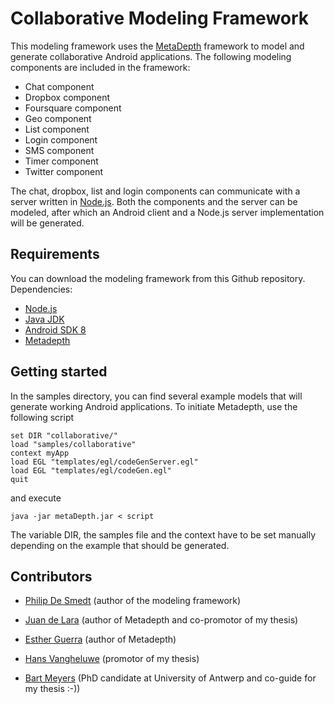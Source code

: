 # Collaborative Modeling Framework

This modeling framework uses the [MetaDepth](http://astreo.ii.uam.es/~jlara/metaDepth/) framework to model and generate collaborative Android applications. The following modeling components are included in the framework:

* Chat component
* Dropbox component
* Foursquare component
* Geo component
* List component
* Login component
* SMS component
* Timer component
* Twitter component

The chat, dropbox, list and login components can communicate with a server written in [Node.js](http://www.nodejs.org/). Both the components and the server can be modeled, after which an Android client and a Node.js server implementation will be generated.

## Requirements

You can download the modeling framework from this Github repository. Dependencies:

* [Node.js](http://www.nodejs.org/)
* [Java JDK](http://www.oracle.com/technetwork/java/javase/downloads/index.html)
* [Android SDK 8](http://developer.android.com/index.html)
* [Metadepth](http://astreo.ii.uam.es/~jlara/metaDepth/)

## Getting started

In the samples directory, you can find several example models that will generate working Android applications.
To initiate Metadepth, use the following script

```
set DIR "collaborative/"
load "samples/collaborative"
context myApp
load EGL "templates/egl/codeGenServer.egl"
load EGL "templates/egl/codeGen.egl"
quit
```

and execute 

```
java -jar metaDepth.jar < script
```

The variable DIR, the samples file and the context have to be set manually depending on the example that should be generated.

## Contributors

* [Philip De Smedt](http://www.github.com/philipdesmedt) (author of the modeling framework)
* [Juan de Lara](http://www.ii.uam.es/~jlara) (author of Metadepth and co-promotor of my thesis)
* [Esther Guerra](http://www.ii.uam.es/~eguerra) (author of Metadepth)

* [Hans Vangheluwe](http://msdl.cs.mcgill.ca/people/hv/) (promotor of my thesis)
* [Bart Meyers](http://msdl.cs.mcgill.ca/people/bart/) (PhD candidate at University of Antwerp and co-guide for my thesis :-))
